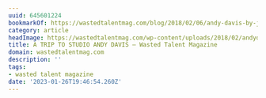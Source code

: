 ```yaml
---
uuid: 645601224
bookmarkOf: https://wastedtalentmag.com/blog/2018/02/06/andy-davis-by-john-brodie/
category: article
headImage: https://wastedtalentmag.com/wp-content/uploads/2018/02/andydavisthumb-1-1024x1024.png
title: A TRIP TO STUDIO ANDY DAVIS — Wasted Talent Magazine
domain: wastedtalentmag.com
description: ''
tags:
- wasted talent magazine
date: '2023-01-26T19:46:54.260Z'
---
```



